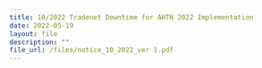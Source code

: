 ```yaml
---
title: 10/2022 Tradenet Downtime for AHTN 2022 Implementation
date: 2022-05-19
layout: file
description: ""
file_url: /files/notice_10_2022_ver 1.pdf
---
```

